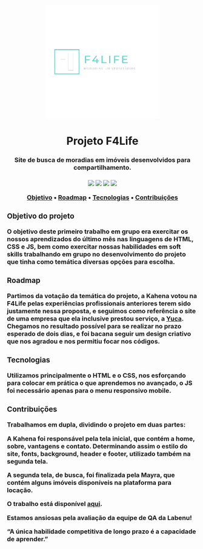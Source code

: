 <div style="text-align:center"><img src="assets/logo-f4life-sem-fundo.png" height=300px/></div>
<h1 style="text-align:center">Projeto F4Life</h1>
<h3 style="text-align:center">Site de busca de moradias em imóveis desenvolvidos para compartilhamento.<h3>
<div style="text-align:center"><img src="https://img.shields.io/badge/-processo%20de%20aprendizagem-yellow"> <img src="https://img.shields.io/badge/-HTML-orange"> <img src="https://img.shields.io/badge/-CSS-blue"> <img src="https://img.shields.io/badge/-JS-yellow"></div>
<p align="center">
 <a href="#objetivo">Objetivo</a> •
 <a href="#roadmap">Roadmap</a> • 
 <a href="#tecnologias">Tecnologias</a> • 
 <a href="#contribuicao">Contribuições</a>
</p>

<div id="objetivo">
<h3>Objetivo do projeto</h3>
<p>O objetivo deste primeiro trabalho em grupo era exercitar os nossos aprendizados do último mês nas linguagens de HTML, CSS e JS, bem como exercitar nossas habilidades em soft skills trabalhando em grupo no desenvolvimento do projeto que tinha como temática diversas opções para escolha.</p>
</div>

<div id="roadmap">
<h3>Roadmap</h3>
<p>Partimos da votação da temática do projeto, a Kahena votou na F4Life pelas experiências profissionais anteriores terem sido justamente nessa proposta, e seguimos como referência o site de uma empresa que ela inclusive prestou serviço, a <a href="https://www.yuca.live/" target="_blank">Yuca</a>. Chegamos no resultado possível para se realizar no prazo esperado de dois dias, e foi bacana seguir um design criativo que nos agradou e nos permitiu focar nos códigos.</p>
</div>

<div id="tecnologias">
<h3>Tecnologias</h3>
<p>Utilizamos principalmente o HTML e o CSS, nos esforçando para colocar em prática o que aprendemos no avançado, o JS foi necessário apenas para o menu responsivo mobile.</p>
</div>

<div id="contribuicao">
<h3>Contribuições</h3>
<p>Trabalhamos em dupla, dividindo o projeto em duas partes:</p>
<p>A Kahena foi responsável pela tela inicial, que contém a home, sobre, vantagens e contato. Determinando assim o estilo do site, fonts, background, header e footer, utilizado também na segunda tela.</p>
<p>A segunda tela, de busca, foi finalizada pela Mayra, que contém alguns imóveis disponíveis na plataforma para locação.</p>
<p>O trabalho está disponível <a href="http://giant-sky.surge.sh/" target="_blank">aqui</a>.<p>
<p>Estamos ansiosas pela avaliação da equipe de QA da Labenu!</p>
</div>

<p>“A única habilidade competitiva de longo prazo é a capacidade de aprender.”</p>
